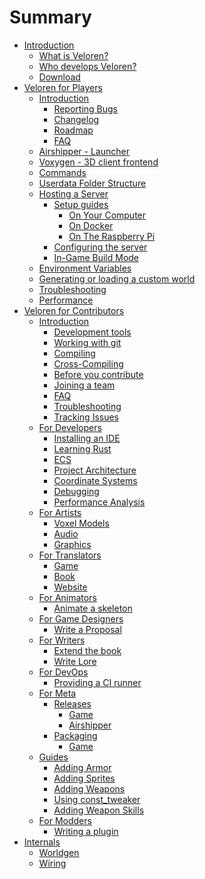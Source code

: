 # Summary

- [Introduction](introduction/README.md)
  - [What is Veloren?](introduction/what-is-veloren.md)
  - [Who develops Veloren?](introduction/who-builds-veloren.md)
  - [Download](introduction/download.md)
- [Veloren for Players](players/README.md)
  - [Introduction](players/introduction.md)
    - [Reporting Bugs](players/reporting-bugs.md)
    - [Changelog](players/changelog.md)
    - [Roadmap](players/roadmap.md)
    - [FAQ](players/faq.md)
  - [Airshipper - Launcher](players/airshipper.md)
  - [Voxygen - 3D client frontend](players/voxygen.md)
  - [Commands](players/commands.md)
  - [Userdata Folder Structure](players/userdata-folder-structure.md)
  - [Hosting a Server](players/server-hosting/introduction.md)
    <!-- Two links to the same file because this is the best way to organize this. -->
    - [Setup guides](players/server-hosting/introduction.md)
      - [On Your Computer](players/server-hosting/on-your-pc.md)
      - [On Docker](players/server-hosting/on-docker.md)
      - [On The Raspberry Pi](players/server-hosting/on-the-rpi.md)
    - [Configuring the server](players/server-hosting/configuration.md)
    - [In-Game Build Mode](players/building.md)
  - [Environment Variables](players/env-vars.md)
  - [Generating or loading a custom world](players/world-generation.md)
  - [Troubleshooting](players/troubleshooting.md)
  - [Performance](players/performance.md)
- [Veloren for Contributors](contributors/README.md)
  - [Introduction](contributors/introduction.md)
    - [Development tools](contributors/development-tools.md)
    - [Working with git](contributors/working-with-git.md)
    - [Compiling](contributors/compiling.md)
    - [Cross-Compiling](contributors/cross-compiling.md)
    - [Before you contribute](contributors/before-you-contribute.md)
    - [Joining a team](contributors/joining-a-team.md)
    - [FAQ](contributors/faq.md)
    - [Troubleshooting](contributors/troubleshooting.md)
    - [Tracking Issues](contributors/tracking-issues.md)
  - [For Developers](contributors/developers/README.md)
    - [Installing an IDE](contributors/developers/install-ide.md)
    - [Learning Rust](contributors/developers/learn-rust.md)
    - [ECS](contributors/developers/ecs.md)
    - [Project Architecture](contributors/developers/codebase-structure.md)
    - [Coordinate Systems](contributors/developers/coordinate-systems.md)
    - [Debugging](contributors/developers/debugging.md)
    - [Performance Analysis](contributors/developers/performance-analysis.md)
  - [For Artists](contributors/artists/README.md)
    - [Voxel Models](contributors/artists/voxel-models.md)
    - [Audio](contributors/artists/audio.md)
    - [Graphics]()
  - [For Translators](contributors/translators/README.md)
    - [Game](contributors/translators/game.md)
    - [Book]()
    - [Website]()
  - [For Animators]()
    - [Animate a skeleton]()
  - [For Game Designers](contributors/game-designers/README.md)
    - [Write a Proposal](contributors/game-designers/writing-a-proposal.md)
  - [For Writers](contributors/writers/README.md)
    - [Extend the book](contributors/writers/extend-this-book.md)
    - [Write Lore]()
  - [For DevOps](contributors/devops/README.md)
    - [Providing a CI runner](contributors/devops/provide-ci-runner.md)
  - [For Meta]()
    - [Releases](contributors/meta/release/README.md)
      - [Game](contributors/meta/release/game.md)
      - [Airshipper](contributors/meta/release/airshipper.md)
    - [Packaging](contributors/meta/packaging/README.md)
      - [Game](contributors/meta/packaging/game.md)
  - [Guides](contributors/guides/README.md)
    - [Adding Armor](contributors/guides/adding-armor/guide.md)
    - [Adding Sprites](contributors/guides/adding-sprites/guide.md)
    - [Adding Weapons](contributors/guides/adding-weapons/guide.md)
    - [Using const_tweaker](contributors/guides/using-const_tweaker/guide.md)
    - [Adding Weapon Skills](contributors/guides/adding-weapon-skills/guide.md)
  - [For Modders](contributors/modders/README.md)
    - [Writing a plugin](contributors/modders/writing-a-plugin.md)
- [Internals](internals/internals.md)
  - [Worldgen](internals/worldgen/worldgen.md)
  - [Wiring](internals/wiring/wiring.md)
